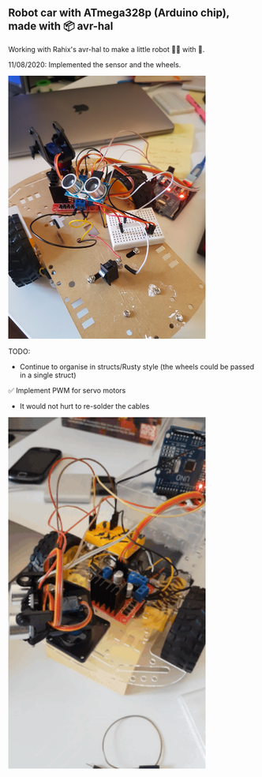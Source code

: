 ## Robot car with ATmega328p (Arduino chip), made with :package: avr-hal

Working with Rahix's avr-hal to make a little robot :car:🐯 with 📡.

11/08/2020:
Implemented the sensor and the wheels.

<img src="robot.jpg" width="400" />

TODO:
- Continue to organise in structs/Rusty style (the wheels could be passed in a single struct)

✅ Implement PWM for servo motors

- It would not hurt to re-solder the cables

<img src="here_comes_tiger.gif" width="400" />
